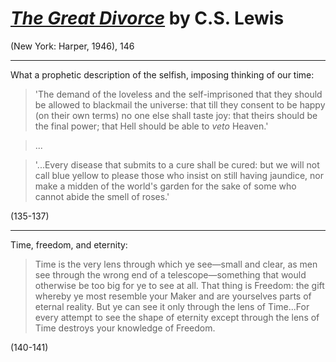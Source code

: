 
# [*The Great Divorce*](https://www.amazon.com/Great-Divorce-C-Lewis-2015-04-21/dp/B01K15VDRM/ref=sr_1_7?crid=20911MCXTRS4R&keywords=the+great+divorce&qid=1560612551&s=gateway&sprefix=shadow+white+9%2F1%2Caps%2C167&sr=8-7) by C.S. Lewis

(New York: Harper, 1946), 146


---

What a prophetic description of the selfish, imposing thinking of our time:

> 'The demand of the loveless and the self-imprisoned that they should be allowed to blackmail the universe: that till they consent to be happy (on their own terms) no one else shall taste joy: that theirs should be the final power; that Hell should be able to *veto* Heaven.'

> ...

> '...Every disease that submits to a cure shall be cured: but we will not call blue yellow to please those who insist on still having jaundice, nor make a midden of the world's garden for the sake of some who cannot abide the smell of roses.'

(135-137)

---

Time, freedom, and eternity:

> Time is the very lens through which ye see—small and clear, as men see through the wrong end of a telescope—something that would otherwise be too big for ye to see at all. That thing is Freedom: the gift whereby ye most resemble your Maker and are yourselves parts of eternal reality. But ye can see it only through the lens of Time...For every attempt to see the shape of eternity except through the lens of Time destroys your knowledge of Freedom.

(140-141)
